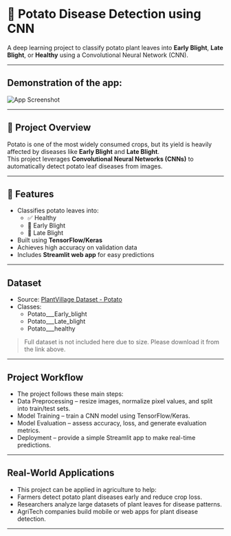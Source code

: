 # 🥔 Potato Disease Detection using CNN

A deep learning project to classify potato plant leaves into **Early Blight**, **Late Blight**, or **Healthy** using a Convolutional Neural Network (CNN).

---


 ## Demonstration of the app:  
![App Screenshot](app-demo-pic.PNG)


---

## 📌 Project Overview
Potato is one of the most widely consumed crops, but its yield is heavily affected by diseases like **Early Blight** and **Late Blight**.  
This project leverages **Convolutional Neural Networks (CNNs)** to automatically detect potato leaf diseases from images.

---

## 🚀 Features
- Classifies potato leaves into:
  - ✅ Healthy
  - 🌱 Early Blight
  - 🍂 Late Blight
- Built using **TensorFlow/Keras**
- Achieves high accuracy on validation data
- Includes **Streamlit web app** for easy predictions

---

## Dataset
- Source: [PlantVillage Dataset - Potato](https://www.kaggle.com/datasets/arjuntejaswi/plant-village)  
- Classes:
  - Potato___Early_blight
  - Potato___Late_blight
  - Potato___healthy  

> Full dataset is not included here due to size. Please download it from the link above.
---

## Project Workflow

- The project follows these main steps:
- Data Preprocessing – resize images, normalize pixel values, and split into train/test sets.
- Model Training – train a CNN model using TensorFlow/Keras.
- Model Evaluation – assess accuracy, loss, and generate evaluation metrics.
- Deployment – provide a simple Streamlit app to make real-time predictions.
---

## Real-World Applications

- This project can be applied in agriculture to help:
- Farmers detect potato plant diseases early and reduce crop loss.
- Researchers analyze large datasets of plant leaves for disease patterns.
- AgriTech companies build mobile or web apps for plant disease detection.
---
